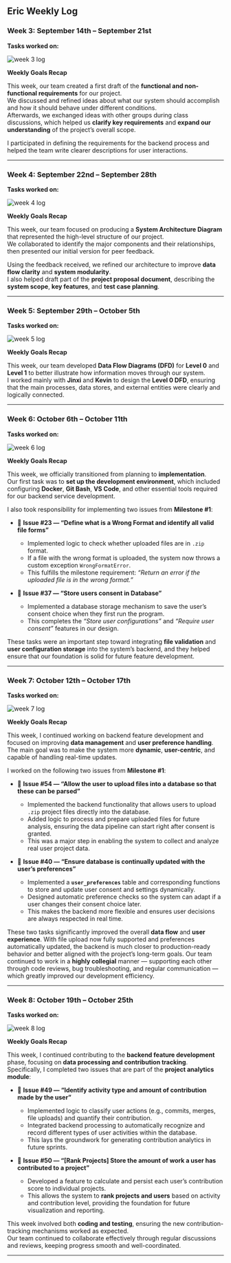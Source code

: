 ## **Eric Weekly Log**

### **Week 3: September 14th – September 21st**

**Tasks worked on:**

![week 3 log](week3.png)

**Weekly Goals Recap**

This week, our team created a first draft of the **functional and non-functional requirements** for our project.  
We discussed and refined ideas about what our system should accomplish and how it should behave under different conditions.  
Afterwards, we exchanged ideas with other groups during class discussions, which helped us **clarify key requirements** and **expand our understanding** of the project’s overall scope.

I participated in defining the requirements for the backend process and helped the team write clearer descriptions for user interactions.

---

### **Week 4: September 22nd – September 28th**

**Tasks worked on:**

![week 4 log](week4.png)

**Weekly Goals Recap**

This week, our team focused on producing a **System Architecture Diagram** that represented the high-level structure of our project.  
We collaborated to identify the major components and their relationships, then presented our initial version for peer feedback.

Using the feedback received, we refined our architecture to improve **data flow clarity** and **system modularity**.  
I also helped draft part of the **project proposal document**, describing the **system scope**, **key features**, and **test case planning**.

---

### **Week 5: September 29th – October 5th**

**Tasks worked on:**

![week 5 log](week5.png)

**Weekly Goals Recap**

This week, our team developed **Data Flow Diagrams (DFD)** for **Level 0** and **Level 1** to better illustrate how information moves through our system.  
I worked mainly with **Jinxi** and **Kevin** to design the **Level 0 DFD**, ensuring that the main processes, data stores, and external entities were clearly and logically connected.


---

### **Week 6: October 6th – October 11th**

**Tasks worked on:**

![week 6 log](week6.png)

**Weekly Goals Recap**

This week, we officially transitioned from planning to **implementation**.  
Our first task was to **set up the development environment**, which included configuring **Docker**, **Git Bash**, **VS Code**, and other essential tools required for our backend service development.

I also took responsibility for implementing two issues from **Milestone #1**:

- 🥇 **Issue #23 — “Define what is a Wrong Format and identify all valid file forms”**  
  - Implemented logic to check whether uploaded files are in `.zip` format.  
  - If a file with the wrong format is uploaded, the system now throws a custom exception `WrongFormatError`.  
  - This fulfills the milestone requirement: *“Return an error if the uploaded file is in the wrong format.”*

- 🥈 **Issue #37 — “Store users consent in Database”**  
  - Implemented a database storage mechanism to save the user’s consent choice when they first run the program.  
  - This completes the *“Store user configurations”* and *“Require user consent”* features in our design.

These tasks were an important step toward integrating **file validation** and **user configuration storage** into the system’s backend, and they helped ensure that our foundation is solid for future feature development.


---

### **Week 7: October 12th – October 17th**

**Tasks worked on:**  

![week 7 log](week7.png)

**Weekly Goals Recap**

This week, I continued working on backend feature development and focused on improving **data management** and **user preference handling**. The main goal was to make the system more **dynamic**, **user-centric**, and capable of handling real-time updates.

I worked on the following two issues from **Milestone #1**:

- 🥇 **Issue #54 — “Allow the user to upload files into a database so that these can be parsed”**  
  - Implemented the backend functionality that allows users to upload `.zip` project files directly into the database.  
  - Added logic to process and prepare uploaded files for future analysis, ensuring the data pipeline can start right after consent is granted.  
  - This was a major step in enabling the system to collect and analyze real user project data.

- 🥈 **Issue #40 — “Ensure database is continually updated with the user’s preferences”**  
  - Implemented a **`user_preferences`** table and corresponding functions to store and update user consent and settings dynamically.  
  - Designed automatic preference checks so the system can adapt if a user changes their consent choice later.  
  - This makes the backend more flexible and ensures user decisions are always respected in real time.

These two tasks significantly improved the overall **data flow** and **user experience**. With file upload now fully supported and preferences automatically updated, the backend is much closer to production-ready behavior and better aligned with the project’s long-term goals.
Our team continued to work in a **highly collegial** manner — supporting each other through code reviews, bug troubleshooting, and regular communication — which greatly improved our development efficiency.


---

### **Week 8: October 19th – October 25th**

**Tasks worked on:**

![week 8 log](week8.png)

**Weekly Goals Recap**

This week, I continued contributing to the **backend feature development** phase, focusing on **data processing and contribution tracking**.  
Specifically, I completed two issues that are part of the **project analytics module**:

- 🥇 **Issue #49 — “Identify activity type and amount of contribution made by the user”**  
  - Implemented logic to classify user actions (e.g., commits, merges, file uploads) and quantify their contribution.  
  - Integrated backend processing to automatically recognize and record different types of user activities within the database.  
  - This lays the groundwork for generating contribution analytics in future sprints.

- 🥈 **Issue #50 — “[Rank Projects] Store the amount of work a user has contributed to a project”**  
  - Developed a feature to calculate and persist each user’s contribution score to individual projects.  
  - This allows the system to **rank projects and users** based on activity and contribution level, providing the foundation for future visualization and reporting.

This week involved both **coding and testing**, ensuring the new contribution-tracking mechanisms worked as expected.  
Our team continued to collaborate effectively through regular discussions and reviews, keeping progress smooth and well-coordinated.

---

